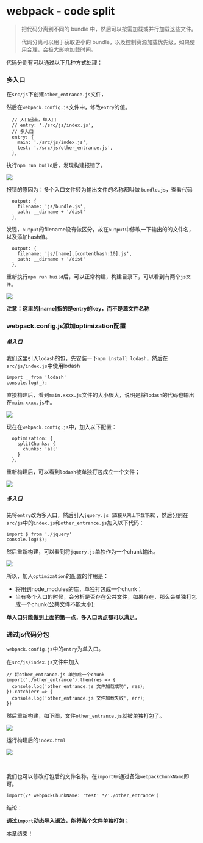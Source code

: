 # webpack - code split

> 把代码分离到不同的 bundle 中，然后可以按需加载或并行加载这些文件。
>
> 代码分离可以用于获取更小的 bundle，以及控制资源加载优先级，如果使用合理，会极大影响加载时间。



代码分割有可以通过以下几种方式处理：



### 多入口

在`src/js`下创建`other_entrance.js`文件，

然后在`webpack.config.js`文件中，修改`entry`的值。

```
  // 入口起点，单入口
  // entry: './src/js/index.js',
  // 多入口
  entry: {
    main: './src/js/index.js',
    test: './src/js/other_entrance.js',
  },
```

执行`npm run build`后，发现构建报错了。

![](https://i.loli.net/2021/04/07/62LKVHWcaPp7Q81.png)



报错的原因为：多个入口文件转为输出文件的名称都叫做  `bundle.js`，查看代码

```
  output: {
    filename: 'js/bundle.js',
    path: __dirname + '/dist'
  },
```

发现，`output`的filename没有做区分，故在`output`中修改一下输出的的文件名，以及添加hash值。

```
  output: {
    filename: 'js/[name].[contenthash:10].js',
    path: __dirname + '/dist'
  },
```

重新执行`npm run build`后，可以正常构建，构建目录下，可以看到有两个`js文件`。

![](https://i.loli.net/2021/04/07/AdjkbSO6Qe1K9Bl.png)



**注意：这里的[name]指的是entry的key，而不是源文件名称**



### webpack.config.js添加optimization配置



##### 单入口

我们这里引入`lodash`的包，先安装一下`npm install lodash`，然后在`src/js/index.js`中使用lodash

```
import _ from 'lodash'
console.log(_);
```

直接构建后，看到`main.xxxx.js`文件的大小很大，说明是将`lodash`的代码也输出在`main.xxxx.js`中。

![](https://i.loli.net/2021/04/07/ikvEh5zn18ewcCj.png)



现在在`webpack.config.js`中，加入以下配置：

```
  optimization: {
    splitChunks: {
      chunks: 'all'
    }
  },
```

重新构建后，可以看到`lodash`被单独打包成立一个文件；

![](https://i.loli.net/2021/04/07/FvaLBWKxqwf2nQE.png)



##### 多入口

先将`entry`改为多入口，然后引入`jquery.js（直接从网上下载下来）`，然后分别在`src/js`中的`index.js`和`other_entrance.js`加入以下代码：

```
import $ from './jquery'
console.log($);
```

然后重新构建，可以看到将`jquery.js`单独作为一个chunk输出。



![](https://i.loli.net/2021/04/07/yJHUeODrFIxsWdq.png)



所以，加入`optimization`的配置的作用是：

- 将用到node_modules的库，单独打包成一个chunk；
- 当有多个入口的时候，会分析是否存在公共文件，如果存在，那么会单独打包成一个chunk(公共文件不能太小);



**单入口只能做到上面的第一点，多入口两点都可以满足。**



### 通过js代码分包

`webpack.config.js`中的`entry`为单入口。

在`src/js/index.js`文件中加入

```
// 将other_entrance.js 单独成一个chunk
import('./other_entrance').then(res => {
  console.log('other_entrance.js 文件加载成功', res);
}).catch(err => {
  console.log('other_entrance.js 文件加载失败', err);
})
```

然后重新构建，如下图，文件`other_entrance.js`就被单独打包了。

![](https://i.loli.net/2021/04/07/pgTLIbXCj5oG6Mr.png)



运行构建后的`index.html`

![](https://i.loli.net/2021/04/07/txq1GlkJiNQTRbU.png)

​	

我们也可以修改打包后的文件名称，在`import`中通过备注`webpackChunkName`即可。

`import(/* webpackChunkName: 'test' */'./other_entrance')`



结论：

​	**通过`import`动态导入语法，能将某个文件单独打包；**



本章结束！